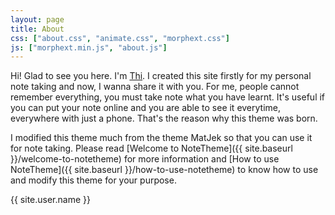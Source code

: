 ```yaml
---
layout: page
title: About
css: ["about.css", "animate.css", "morphext.css"]
js: ["morphext.min.js", "about.js"]
---
```


Hi! Glad to see you here. I'm [Thi](https://dinhanhthi.com). I created this site firstly for my personal note taking and now, I wanna share it with you. For me, people cannot remember everything, you must take note what you have learnt. It's useful if you can put your note online and you are able to see it everytime, everywhere with just a phone. That's the reason why this theme was born. 

I modified this theme much from the theme MatJek so that you can use it for note taking. Please read [Welcome to NoteTheme]({{ site.baseurl }}/welcome-to-notetheme) for more information and [How to use NoteTheme]({{ site.baseurl }}/how-to-use-notetheme) to know how to use and modify this theme for your purpose.

<div class="thi-signature">
    {{ site.user.name }}
</div>

